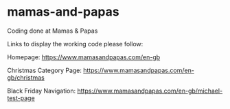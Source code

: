 # mamas-and-papas
Coding done at Mamas &amp; Papas

Links to display the working code please follow:

Homepage: https://www.mamasandpapas.com/en-gb

Christmas Category Page: https://www.mamasandpapas.com/en-gb/christmas

Black Friday Navigation: https://www.mamasandpapas.com/en-gb/michael-test-page

